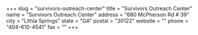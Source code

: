 +++
slug = "survivors-outreach-center"
title = "Survivors Outreach Center"
name = "Survivors Outreach Center"
address = "680 McPherson Rd # 39"
city = "Lithia Springs"
state = "GA"
postal = "30122"
website = ""
phone = "404-610-4541"
fax = ""
+++
